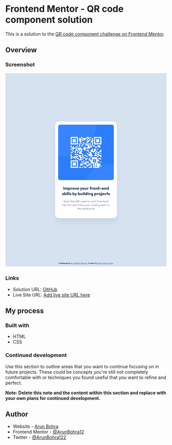 # Frontend Mentor - QR code component solution

This is a solution to the [QR code component challenge on Frontend Mentor](https://www.frontendmentor.io/challenges/qr-code-component-iux_sIO_H).

## Overview

### Screenshot

![Solution screenshot](./screenshot.png)

### Links

- Solution URL: [GitHub](https://github.com/ArunBohra12/qr-code-component)
- Live Site URL: [Add live site URL here](https://your-live-site-url.com)

## My process

### Built with

- HTML
- CSS

### Continued development

Use this section to outline areas that you want to continue focusing on in future projects. These could be concepts you're still not completely comfortable with or techniques you found useful that you want to refine and perfect.

**Note: Delete this note and the content within this section and replace with your own plans for continued development.**

## Author

- Website - [Arun Bohra](https://arun-bohra.com)
- Frontend Mentor - [@ArunBohra12](https://www.frontendmentor.io/profile/ArunBohra12)
- Twitter - [@ArunBohra122](https://www.twitter.com/ArunBohra122)
